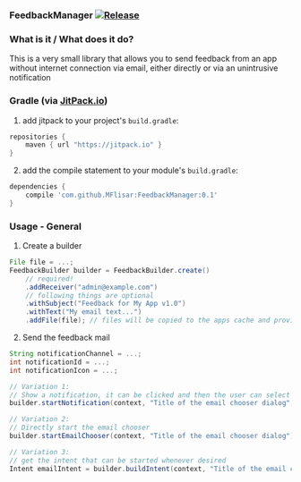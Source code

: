 ### FeedbackManager [![Release](https://jitpack.io/v/MFlisar/FeedbackManager.svg)](https://jitpack.io/#MFlisar/FeedbackManager)

### What is it / What does it do?
This is a very small library that allows you to send feedback from an app without internet connection via email, either directly or via an unintrusive notification
 
### Gradle (via [JitPack.io](https://jitpack.io/))

1. add jitpack to your project's `build.gradle`:

```groovy
repositories {
	maven { url "https://jitpack.io" }
}
```

2. add the compile statement to your module's `build.gradle`:

```groovy
dependencies {
	compile 'com.github.MFlisar:FeedbackManager:0.1'
}
```

### Usage - General

1. Create a builder

```groovy
File file = ...;
FeedbackBuilder builder = FeedbackBuilder.create()
	// required!
	.addReceiver("admin@example.com")
	// following things are optional
	.withSubject("Feedback for My App v1.0")
	.withText("My email text...")
	.addFile(file); // files will be copied to the apps cache and provided via a simple cache file provider
```

2. Send the feedback mail

```groovy
String notificationChannel = ...;
int notificationId = ...;
int notificationIcon = ...;

// Variation 1:
// Show a notification, it can be clicked and then the user can select how he wants to send the feedback mail
builder.startNotification(context, "Title of the email chooser dialog", "Notification Title", "Notification Text", notificationIcon, notificationChannel, notificationId);

// Variation 2:
// Directly start the email chooser
builder.startEmailChooser(context, "Title of the email chooser dialog");

// Variation 3:
// get the intent that can be started whenever desired
Intent emailIntent = builder.buildIntent(context, "Title of the email chooser dialog");
```
